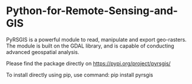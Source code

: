 # Python-for-Remote-Sensing-and-GIS
PyRSGIS is a powerful module to read, manipulate and export geo-rasters. The module is built on the GDAL library, and is capable of conducting advanced geospatial analysis. 

Please find the package directly on https://pypi.org/project/pyrsgis/

To install directly using pip, use command:
pip install pyrsgis
